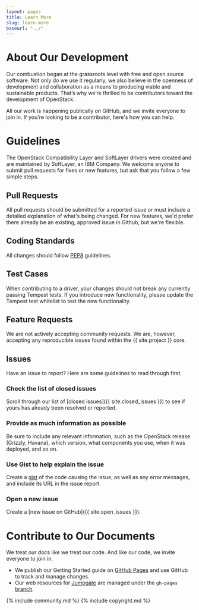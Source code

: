 ```yaml
---
layout: pages
title: Learn More
slug: learn-more
baseurl: "../"
---
```


# About Our Development

Our combustion began at the grassroots level with free and open source software. Not only do we use it regularly, we also believe in the openness of development and collaboration as a means to producing viable and sustainable products. That’s why we’re thrilled to be contributors toward the development of OpenStack. 

All our work is happening publically on GitHub, and we invite everyone to join in. If you're looking to be a contributor, here's how you can help.

# Guidelines

The OpenStack Compatibility Layer and SoftLayer drivers were created and are maintained by SoftLayer, an IBM Company. We welcome anyone to submit pull requests for fixes or new features, but ask that you follow a few simple steps.

## Pull Requests

All pull requests should be submitted for a reported issue or must include a detailed explanation of what's being changed. For new features, we'd prefer there already be an existing, approved issue in Github, but we're flexible.

## Coding Standards

All changes should follow [PEP8](http://www.python.org/dev/peps/pep-0008) guidelines.

## Test Cases

When contributing to a driver, your changes should not break any currently passing Tempest tests. If you introduce new functionality, please update the Tempest test whitelist to test the new functionality.

## Feature Requests

We are not actively accepting community requests. We are, however, accepting any reproducible issues found within the {{ site.project }} core.

## Issues

Have an issue to report? Here are some guidelines to read through first.

### Check the list of closed issues

Scroll through our list of [closed issues]({{ site.closed_issues }}) to see if yours has already been resolved or reported.

### Provide as much information as possible

Be sure to include any relevant information, such as the OpenStack release (Grizzly, Havana), which version, what components you use, when it was deployed, and so on.

### Use Gist to help explain the issue

Create a [gist](https://gist.github.com) of the code causing the issue, as well as any error messages, and include its URL in the issue report.

### Open a new issue

Create a [new issue on GitHub]({{ site.open_issues }}).

# Contribute to Our Documents

We treat our docs like we treat our code. And like our code, we invite everyone to join in.

* We publish our Getting Started guide on [GitHub Pages](http://pages.github.com) and use GitHub to track and manage changes.
* Our web resources for [Jumpgate](http://softlayer.guthub.io/jimpgate) are managed under the `gh-pages` [branch](https://github.com/softlayer/jumpgate/tree/gh-pages).

{% include community.md %}
{% include copyright.md %}